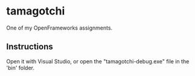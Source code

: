 # tamagotchi
One of my OpenFrameworks assignments.

## Instructions
Open it with Visual Studio, or open the "tamagotchi-debug.exe" file in the 'bin' folder.
